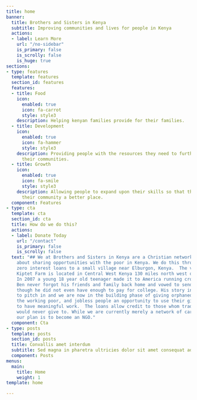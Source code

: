 ```yaml
---
title: home
banner:
  title: Brothers and Sisters in Kenya
  subtitle: Improving communities and lives for people in Kenya
  actions:
  - label: Learn More
    url: "/no-sidebar"
    is_primary: false
    is_scrolly: false
    is_huge: true
sections:
- type: features
  template: features
  section_id: features
  features:
  - title: Food
    icon:
      enabled: true
      icon: fa-carrot
      style: style3
    description: Helping kenyan families provide for their families.
  - title: Development
    icon:
      enabled: true
      icon: fa-hammer
      style: style3
    description: Providing people with the resources they need to further develop
      their communities.
  - title: Growth
    icon:
      enabled: true
      icon: fa-smile
      style: style3
    description: Allowing people to expand upon their skills so that they may make
      their community a better place.
  component: Features
- type: cta
  template: cta
  section_id: cta
  title: How do we do this?
  actions:
  - label: Donate Today
    url: "/contact"
    is_primary: false
    is_scrolly: false
  text: "## We at Brothers and Sisters in Kenya are a Christian network passionate
    about sharing opportunities with the poor in Kenya. We do this through giving
    zero interest loans to a small village near Elburgon, Kenya.  The village called
    Kiptet Farm is located in Central West Kenya 130 miles north west of Nairobi.
    In 2007 a young 18 year old teenager made it to America running cross country.
    Ben never forgot his friends and family back home and vowed to send aid back even
    though he did not even have enough to pay for college. His story inspired others
    to pitch in and we are now in the building phase of giving orphaned teenagers,
    the working poor, and jobless people an opportunity to use their gifts and talents
    to have meaningful work.  The loans allow credit to those whom traditional banks
    would never give to. While we are currently merely a network of caring people,
    our plan is to become an NGO."
  component: Cta
- type: posts
  template: posts
  section_id: posts
  title: Convallis amet interdum
  subtitle: Sed magna in pharetra ultricies dolor sit amet consequat adipiscing lorem.
  component: Posts
menus:
  main:
    title: Home
    weight: 1
template: home

---
```

